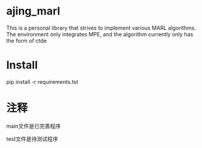 # ajing_marl
 This is a personal library that strives to implement various MARL algorithms. The environment only integrates MPE, and the algorithm currently only has the form of ctde


# Install
pip install -r requirements.tst


# 注释
main文件是已完善程序

test文件是待测试程序